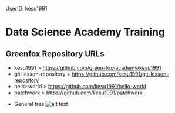 UserID: kesu1991  
# Data Science Academy Training  
## Greenfox Repository URLs

* kesu1991 > https://github.com/green-fox-academy/kesu1991  
* git-lesson-repository > https://github.com/kesu1991/git-lesson-repository
* hello-world > https://github.com/kesu1991/hello-world
* patchwork > https://github.com/kesu1991/patchwork

 - General tree 
    ![alt text](kesu1991/week-03/day-3/Serve_your_own_website/static/topography.png)
